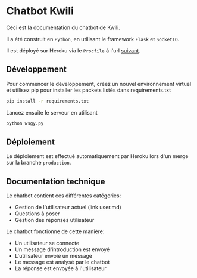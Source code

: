 # Chatbot Kwili

Ceci est la documentation du chatbot de Kwili.

Il a été construit en `Python`, en utilisant le framework `Flask` et `SocketIO`.

Il est déployé sur Heroku via le `Procfile` à l'url [suivant](https://kwili-bot.herokuapp.com/ui).

## Développement

Pour commencer le développement, créez un nouvel environnement virtuel et utilisez pip pour installer les packets listés dans requirements.txt

```sh
pip install -r requirements.txt
```

Lancez ensuite le serveur en utilisant

```sh
python wsgy.py
```

## Déploiement

Le déploiement est effectué automatiquement par Heroku lors d'un merge sur la branche `production`.

## Documentation technique

Le chatbot contient ces différentes catégories:

-   Gestion de l'utilisateur actuel (link user.md)
-   Questions à poser
-   Gestion des réponses utilisateur

Le chatbot fonctionne de cette manière:

-   Un utilisateur se connecte
-   Un message d'introduction est envoyé
-   L'utilisateur envoie un message
-   Le message est analysé par le chatbot
-   La réponse est envoyée à l'utilisateur
